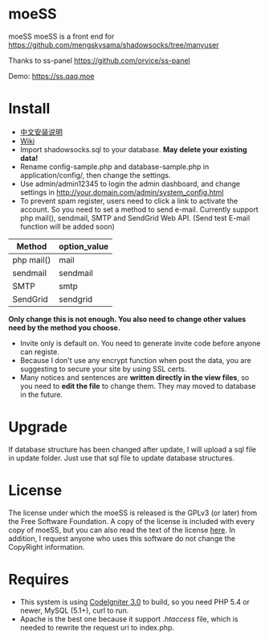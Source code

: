 # moeSS
moeSS
moeSS is a front end for https://github.com/mengskysama/shadowsocks/tree/manyuser

Thanks to ss-panel https://github.com/orvice/ss-panel

Demo: https://ss.qaq.moe

# Install
- [中文安装说明](https://www.evernote.com/shard/s42/sh/7a30525d-a949-4132-9916-1f4fbdbf4828/6eca7d1ce520e173b1a5ebf9489a766d)
- [Wiki](https://github.com/wzxjohn/moeSS/wiki)
- Import shadowsocks.sql to your database. **May delete your existing data!**
- Rename config-sample.php and database-sample.php in application/config/, then change the settings.
- Use admin/admin12345 to login the admin dashboard, and change settings in http://your.domain.com/admin/system_config.html
- To prevent spam register, users need to click a link to activate the account. So you need to set a method to send e-mail.
Currently support php mail(), sendmail, SMTP and SendGrid Web API. (Send test E-mail function will be added soon)

| Method     | option_value |
| ---------- | ------------ |
| php mail() |     mail     |
| sendmail   |   sendmail   |
| SMTP       |     smtp     |
| SendGrid   |   sendgrid   |

**Only change this is not enough. You also need to change other values need by the method you choose.**
- Invite only is default on. You need to generate invite code before anyone can registe.
- Because I don't use any encrypt function when post the data, you are suggesting to secure your site by using SSL certs.
- Many notices and sentences are **written directly in the view files**, so you need to **edit the file** to change them. They may moved to database in the future.

# Upgrade
If database structure has been changed after update, I will upload a sql file in update folder. Just use that sql file to update database structures.

# License
The license under which the moeSS is released is the GPLv3 (or later) from the Free Software Foundation.
A copy of the license is included with every copy of moeSS,
but you can also read the text of the license [here](https://github.com/wzxjohn/moeSS/blob/master/LICENSE).
In addition, I request anyone who uses this software do not change the CopyRight information.

# Requires
- This system is using [CodeIgniter 3.0](https://github.com/bcit-ci/CodeIgniter) to build, so you need PHP 5.4 or newer, MySQL (5.1+), curl to run.
- Apache is the best one because it support *.htaccess* file, which is needed to rewrite the request uri to index.php.
